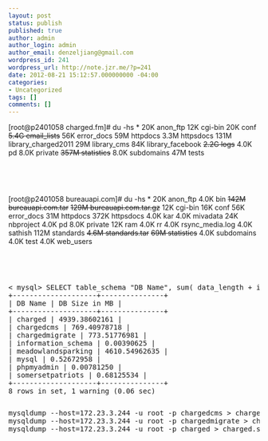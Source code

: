 ```yaml
---
layout: post
status: publish
published: true
author: admin
author_login: admin
author_email: denzeljiang@gmail.com
wordpress_id: 241
wordpress_url: http://note.jzr.me/?p=241
date: 2012-08-21 15:12:57.000000000 -04:00
categories:
- Uncategorized
tags: []
comments: []
---
```

[root@p2401058 charged.fm]# du -hs *
20K anon_ftp
12K cgi-bin
20K conf
<del>5.4G email_lists</del>
56K error_docs
59M httpdocs
3.3M httpsdocs
131M library_charged2011
29M library_cms
84K library_facebook
<del>2.2G logs</del>
4.0K pd
8.0K private
<del>357M statistics</del>
8.0K subdomains
47M tests

&nbsp;

&nbsp;

[root@p2401058 bureauapi.com]# du -hs *
20K anon_ftp
4.0K bin
<del>142M bureauapi.com.tar</del>
<del>129M bureauapi.com.tar.gz</del>
12K cgi-bin
16K conf
56K error_docs
31M httpdocs
372K httpsdocs
4.0K kar
4.0K mivadata
24K nbproject
4.0K pd
8.0K private
12K ram
4.0K rr
4.0K rsync_media.log
4.0K sathish
112M standards
<del>4.6M standards.tar</del>
<del>69M statistics</del>
4.0K subdomains
4.0K test
4.0K web_users

&nbsp;

&nbsp;
<pre class="brush:as3">< mysql> SELECT table_schema "DB Name", sum( data_length + index_length ) / 1024 / 1024 "DB Size in MB" FROM information_schema.TABLES GROUP BY table_schema;
+--------------------+---------------+
| DB Name | DB Size in MB |
+--------------------+---------------+
| charged | 4939.38602161 |
| chargedcms | 769.40978718 |
| chargedmigrate | 773.51776981 |
| information_schema | 0.00390625 |
| meadowlandsparking | 4610.54962635 |
| mysql | 0.52672958 |
| phpmyadmin | 0.00781250 |
| somersetpatriots | 0.68125534 |
+--------------------+---------------+
8 rows in set, 1 warning (0.06 sec)</pre>
<pre class="brush:as3"></pre>
<pre class="brush:sql">mysqldump --host=172.23.3.244 -u root -p chargedcms > chargedcms.sql
mysqldump --host=172.23.3.244 -u root -p chargedmigrate > chargedmigrate.sql
mysqldump --host=172.23.3.244 -u root -p charged > charged.sql</pre>
<pre class="brush:as3"></pre>
